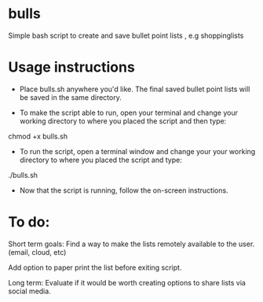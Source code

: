 # bulls

Simple bash script to create and save bullet point lists , e.g shoppinglists

# Usage instructions
* Place bulls.sh anywhere you'd like. The final saved bullet point lists will be saved in the same directory.

* To make the script able to run, open your terminal and change your working directory to where you placed the script and then type:

chmod +x bulls.sh

* To run the script, open a terminal window and change your your working directory to where you placed the script and type: 

./bulls.sh


* Now that the script is running, follow the on-screen instructions.

# To do:

Short term goals:
Find a way to make the lists remotely available to the user. (email, cloud, etc)

Add option to paper print the list before exiting script.

Long term: Evaluate if it would be worth creating options to share lists via social media.
